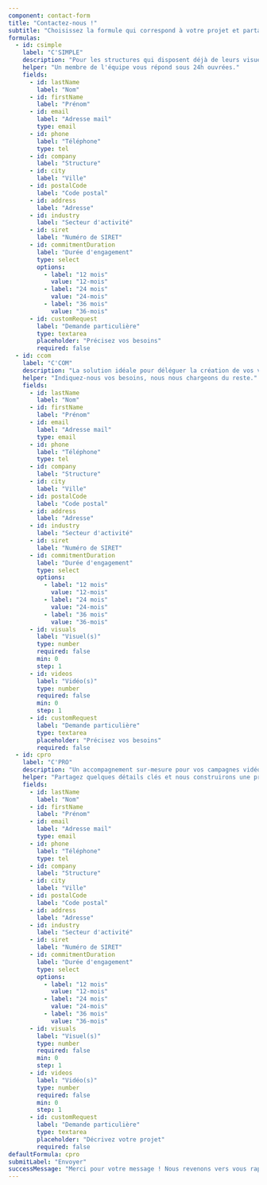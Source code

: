```yaml
---
component: contact-form
title: "Contactez-nous !"
subtitle: "Choisissez la formule qui correspond à votre projet et partagez-nous vos informations pour être recontacté rapidement."
formulas:
  - id: csimple
    label: "C'SIMPLE"
    description: "Pour les structures qui disposent déjà de leurs visuels et souhaitent les programmer sur leurs écrans."
    helper: "Un membre de l'équipe vous répond sous 24h ouvrées."
    fields:
      - id: lastName
        label: "Nom"
      - id: firstName
        label: "Prénom"
      - id: email
        label: "Adresse mail"
        type: email
      - id: phone
        label: "Téléphone"
        type: tel
      - id: company
        label: "Structure"
      - id: city
        label: "Ville"
      - id: postalCode
        label: "Code postal"
      - id: address
        label: "Adresse"
      - id: industry
        label: "Secteur d'activité"
      - id: siret
        label: "Numéro de SIRET"
      - id: commitmentDuration
        label: "Durée d'engagement"
        type: select
        options:
          - label: "12 mois"
            value: "12-mois"
          - label: "24 mois"
            value: "24-mois"
          - label: "36 mois"
            value: "36-mois"
      - id: customRequest
        label: "Demande particulière"
        type: textarea
        placeholder: "Précisez vos besoins"
        required: false
  - id: ccom
    label: "C'COM"
    description: "La solution idéale pour déléguer la création de vos visuels et animer vos écrans toute l'année."
    helper: "Indiquez-nous vos besoins, nous nous chargeons du reste."
    fields:
      - id: lastName
        label: "Nom"
      - id: firstName
        label: "Prénom"
      - id: email
        label: "Adresse mail"
        type: email
      - id: phone
        label: "Téléphone"
        type: tel
      - id: company
        label: "Structure"
      - id: city
        label: "Ville"
      - id: postalCode
        label: "Code postal"
      - id: address
        label: "Adresse"
      - id: industry
        label: "Secteur d'activité"
      - id: siret
        label: "Numéro de SIRET"
      - id: commitmentDuration
        label: "Durée d'engagement"
        type: select
        options:
          - label: "12 mois"
            value: "12-mois"
          - label: "24 mois"
            value: "24-mois"
          - label: "36 mois"
            value: "36-mois"
      - id: visuals
        label: "Visuel(s)"
        type: number
        required: false
        min: 0
        step: 1
      - id: videos
        label: "Vidéo(s)"
        type: number
        required: false
        min: 0
        step: 1
      - id: customRequest
        label: "Demande particulière"
        type: textarea
        placeholder: "Précisez vos besoins"
        required: false
  - id: cpro
    label: "C'PRO"
    description: "Un accompagnement sur-mesure pour vos campagnes vidéo, motion design ou drone."
    helper: "Partagez quelques détails clés et nous construirons une proposition adaptée."
    fields:
      - id: lastName
        label: "Nom"
      - id: firstName
        label: "Prénom"
      - id: email
        label: "Adresse mail"
        type: email
      - id: phone
        label: "Téléphone"
        type: tel
      - id: company
        label: "Structure"
      - id: city
        label: "Ville"
      - id: postalCode
        label: "Code postal"
      - id: address
        label: "Adresse"
      - id: industry
        label: "Secteur d'activité"
      - id: siret
        label: "Numéro de SIRET"
      - id: commitmentDuration
        label: "Durée d'engagement"
        type: select
        options:
          - label: "12 mois"
            value: "12-mois"
          - label: "24 mois"
            value: "24-mois"
          - label: "36 mois"
            value: "36-mois"
      - id: visuals
        label: "Visuel(s)"
        type: number
        required: false
        min: 0
        step: 1
      - id: videos
        label: "Vidéo(s)"
        type: number
        required: false
        min: 0
        step: 1
      - id: customRequest
        label: "Demande particulière"
        type: textarea
        placeholder: "Décrivez votre projet"
        required: false
defaultFormula: cpro
submitLabel: "Envoyer"
successMessage: "Merci pour votre message ! Nous revenons vers vous rapidement."
---
```

